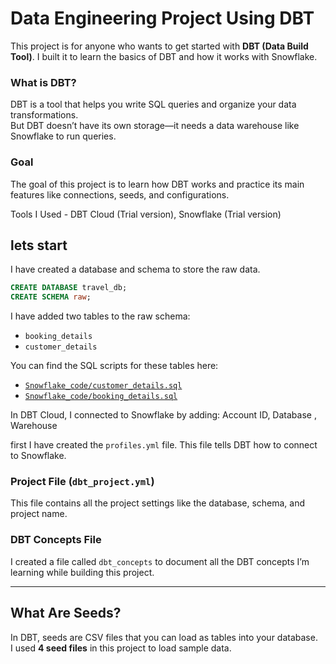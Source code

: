 # Data Engineering Project Using DBT

This project is for anyone who wants to get started with **DBT (Data Build Tool)**.  I built it to learn the basics of DBT and how it works with Snowflake.

### What is DBT?  
DBT is a tool that helps you write SQL queries and organize your data transformations.  
But DBT doesn’t have its own storage—it needs a data warehouse like Snowflake to run queries.

### Goal  
The goal of this project is to learn how DBT works and practice its main features like connections, seeds, and configurations.

Tools I Used  - DBT Cloud (Trial version), Snowflake (Trial version) 

## lets start 
I have created a database and schema to store the raw data.  

```sql
CREATE DATABASE travel_db;  
CREATE SCHEMA raw;
``` 
I have added two tables to the raw schema:  

- `booking_details`  
- `customer_details`  

You can find the SQL scripts for these tables here:  
- [`Snowflake_code/customer_details.sql`](./Snowflake_code/customer_details.sql)  
- [`Snowflake_code/booking_details.sql`](./Snowflake_code/booking_details.sql)  

In DBT Cloud, I connected to Snowflake by adding:  Account ID, Database , Warehouse

first I have created the `profiles.yml` file.
This file tells DBT how to connect to Snowflake.


### Project File (`dbt_project.yml`)  
This file contains all the project settings like the database, schema, and project name.  

### DBT Concepts File  
I created a file called `dbt_concepts` to document all the DBT concepts I’m learning while building this project.  

---

## What Are Seeds?  
In DBT, seeds are CSV files that you can load as tables into your database.  
I used **4 seed files** in this project to load sample data.  






